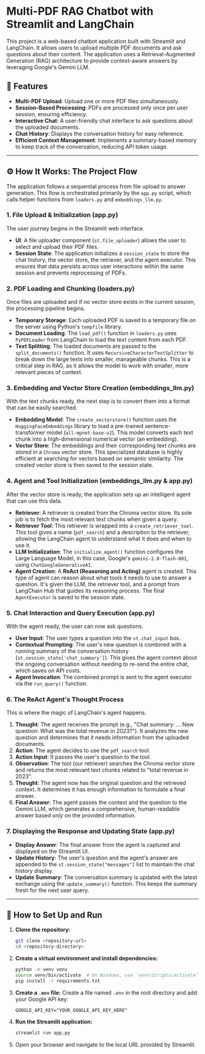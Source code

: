 # Multi-PDF RAG Chatbot with Streamlit and LangChain

This project is a web-based chatbot application built with Streamlit and LangChain. It allows users to upload multiple PDF documents and ask questions about their content. The application uses a Retrieval-Augmented Generation (RAG) architecture to provide context-aware answers by leveraging Google's Gemini LLM.

## 🚀 Features

* **Multi-PDF Upload**: Upload one or more PDF files simultaneously.
* **Session-Based Processing**: PDFs are processed only once per user session, ensuring efficiency.
* **Interactive Chat**: A user-friendly chat interface to ask questions about the uploaded documents.
* **Chat History**: Displays the conversation history for easy reference.
* **Efficient Context Management**: Implements a summary-based memory to keep track of the conversation, reducing API token usage.

***

## ⚙️ How It Works: The Project Flow

The application follows a sequential process from file upload to answer generation. This flow is orchestrated primarily by the `app.py` script, which calls helper functions from `loaders.py` and `embeddings_llm.py`.

### 1. File Upload & Initialization (app.py)

The user journey begins in the Streamlit web interface.

* **UI**: A file uploader component (`st.file_uploader`) allows the user to select and upload their PDF files.
* **Session State**: The application initializes a `session_state` to store the chat history, the vector store, the retriever, and the agent executor. This ensures that data persists across user interactions within the same session and prevents reprocessing of PDFs.

### 2. PDF Loading and Chunking (loaders.py)

Once files are uploaded and if no vector store exists in the current session, the processing pipeline begins.

* **Temporary Storage**: Each uploaded PDF is saved to a temporary file on the server using Python's `tempfile` library.
* **Document Loading**: The `load_pdf()` function in `loaders.py` uses `PyPDFLoader` from LangChain to load the text content from each PDF.
* **Text Splitting**: The loaded documents are passed to the `split_documents()` function. It uses `RecursiveCharacterTextSplitter` to break down the large texts into smaller, manageable chunks. This is a critical step in RAG, as it allows the model to work with smaller, more relevant pieces of context.

### 3. Embedding and Vector Store Creation (embeddings_llm.py)

With the text chunks ready, the next step is to convert them into a format that can be easily searched.

* **Embedding Model**: The `create_vectorstore()` function uses the `HuggingFaceEmbeddings` library to load a pre-trained sentence-transformer model (`all-mpnet-base-v2`). This model converts each text chunk into a high-dimensional numerical vector (an embedding).
* **Vector Store**: The embeddings and their corresponding text chunks are stored in a `Chroma` vector store. This specialized database is highly efficient at searching for vectors based on semantic similarity. The created vector store is then saved to the session state.

### 4. Agent and Tool Initialization (embeddings_llm.py & app.py)

After the vector store is ready, the application sets up an intelligent agent that can use this data.

* **Retriever**: A retriever is created from the Chroma vector store. Its sole job is to fetch the most relevant text chunks when given a query.
* **Retriever Tool**: This retriever is wrapped into a `create_retriever_tool`. This tool gives a name (`pdf_search`) and a description to the retriever, allowing the LangChain agent to understand what it does and when to use it.
* **LLM Initialization**: The `initialize_agent()` function configures the Large Language Model, in this case, Google's `gemini-2.0-flash-001`, using `ChatGoogleGenerativeAI`.
* **Agent Creation**: A **ReAct (Reasoning and Acting)** agent is created. This type of agent can reason about what tools it needs to use to answer a question. It's given the LLM, the retriever tool, and a prompt from LangChain Hub that guides its reasoning process. The final `AgentExecutor` is saved to the session state.

### 5. Chat Interaction and Query Execution (app.py)

With the agent ready, the user can now ask questions.

* **User Input**: The user types a question into the `st.chat_input` box.
* **Contextual Prompting**: The user's new question is combined with a running summary of the conversation history (`st.session_state['chat_summary']`). This gives the agent context about the ongoing conversation without needing to re-send the entire chat, which saves on API costs.
* **Agent Invocation**: The combined prompt is sent to the agent executor via the `run_query()` function.

### 6. The ReAct Agent's Thought Process

This is where the magic of LangChain's agent happens.

1.  **Thought**: The agent receives the prompt (e.g., "Chat summary: ... New question: What was the total revenue in 2023?"). It analyzes the new question and determines that it needs information from the uploaded documents.
2.  **Action**: The agent decides to use the `pdf_search` tool.
3.  **Action Input**: It passes the user's question to the tool.
4.  **Observation**: The tool (our retriever) searches the Chroma vector store and returns the most relevant text chunks related to "total revenue in 2023".
5.  **Thought**: The agent now has the original question and the retrieved context. It determines it has enough information to formulate a final answer.
6.  **Final Answer**: The agent passes the context and the question to the Gemini LLM, which generates a comprehensive, human-readable answer based *only* on the provided information.

### 7. Displaying the Response and Updating State (app.py)

* **Display Answer**: The final answer from the agent is captured and displayed on the Streamlit UI.
* **Update History**: The user's question and the agent's answer are appended to the `st.session_state["messages"]` list to maintain the chat history display.
* **Update Summary**: The conversation summary is updated with the latest exchange using the `update_summary()` function. This keeps the summary fresh for the next user query.

***

## 🔧 How to Set Up and Run

1.  **Clone the repository:**
    ```bash
    git clone <repository-url>
    cd <repository-directory>
    ```

2.  **Create a virtual environment and install dependencies:**
    ```bash
    python -m venv venv
    source venv/bin/activate  # On Windows, use `venv\Scripts\activate`
    pip install -r requirements.txt
    ```

3.  **Create a `.env` file:**
    Create a file named `.env` in the root directory and add your Google API key:
    ```
    GOOGLE_API_KEY="YOUR_GOOGLE_API_KEY_HERE"
    ```

4.  **Run the Streamlit application:**
    ```bash
    streamlit run app.py
    ```

5.  Open your browser and navigate to the local URL provided by Streamlit.
